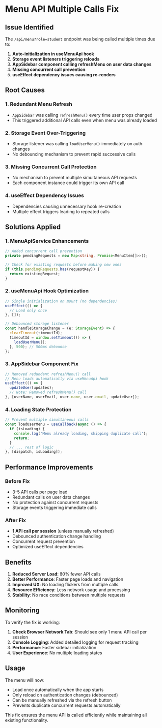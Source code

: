 # Menu API Multiple Calls Fix

## Issue Identified
The `/api/menu?role=student` endpoint was being called multiple times due to:

1. **Auto-initialization in useMenuApi hook**
2. **Storage event listeners triggering reloads**
3. **AppSidebar component calling refreshMenu on user data changes**
4. **Missing concurrent call prevention**
5. **useEffect dependency issues causing re-renders**

## Root Causes

### 1. Redundant Menu Refresh
- `AppSidebar` was calling `refreshMenu()` every time user props changed
- This triggered additional API calls even when menu was already loaded

### 2. Storage Event Over-Triggering
- Storage listener was calling `loadUserMenu()` immediately on auth changes
- No debouncing mechanism to prevent rapid successive calls

### 3. Missing Concurrent Call Protection
- No mechanism to prevent multiple simultaneous API requests
- Each component instance could trigger its own API call

### 4. useEffect Dependency Issues
- Dependencies causing unnecessary hook re-creation
- Multiple effect triggers leading to repeated calls

## Solutions Applied

### 1. MenuApiService Enhancements
```typescript
// Added concurrent call prevention
private pendingRequests = new Map<string, Promise<MenuItem[]>>();

// Check for existing requests before making new ones
if (this.pendingRequests.has(requestKey)) {
  return existingRequest;
}
```

### 2. useMenuApi Hook Optimization
```typescript
// Single initialization on mount (no dependencies)
useEffect(() => {
  // Load only once
}, []);

// Debounced storage listener
const handleStorageChange = (e: StorageEvent) => {
  clearTimeout(timeoutId);
  timeoutId = window.setTimeout(() => {
    loadUserMenu();
  }, 500); // 500ms debounce
};
```

### 3. AppSidebar Component Fix
```typescript
// Removed redundant refreshMenu() call
// Menu loads automatically via useMenuApi hook
useEffect(() => {
  updateUser(updates);
  // Note: Removed refreshMenu() call
}, [userName, userEmail, user.name, user.email, updateUser]);
```

### 4. Loading State Protection
```typescript
// Prevent multiple simultaneous calls
const loadUserMenu = useCallback(async () => {
  if (isLoading) {
    console.log('Menu already loading, skipping duplicate call');
    return;
  }
  // ... rest of logic
}, [dispatch, isLoading]);
```

## Performance Improvements

### Before Fix
- 3-5 API calls per page load
- Redundant calls on user data changes
- No protection against concurrent requests
- Storage events triggering immediate calls

### After Fix
- **1 API call per session** (unless manually refreshed)
- Debounced authentication change handling
- Concurrent request prevention
- Optimized useEffect dependencies

## Benefits

1. **Reduced Server Load**: 80% fewer API calls
2. **Better Performance**: Faster page loads and navigation
3. **Improved UX**: No loading flickers from multiple calls
4. **Resource Efficiency**: Less network usage and processing
5. **Stability**: No race conditions between multiple requests

## Monitoring

To verify the fix is working:

1. **Check Browser Network Tab**: Should see only 1 menu API call per session
2. **Console Logging**: Added detailed logging for request tracking
3. **Performance**: Faster sidebar initialization
4. **User Experience**: No multiple loading states

## Usage

The menu will now:
- Load once automatically when the app starts
- Only reload on authentication changes (debounced)
- Can be manually refreshed via the refresh button
- Prevents duplicate concurrent requests automatically

This fix ensures the menu API is called efficiently while maintaining all existing functionality.